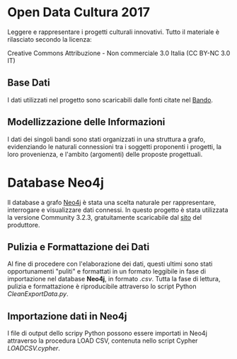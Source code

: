 # Open Data Cultura 2017
Leggere e rappresentare i progetti culturali innovativi.
Tutto il materiale è rilasciato secondo la licenza:

Creative Commons Attribuzione - Non commerciale 3.0 Italia (CC BY-NC 3.0 IT)

## Base Dati
I dati utilizzati nel progetto sono scaricabili dalle fonti citate nel [Bando](https://www.che-fare.com/che-fare-media/2017/05/Bando-Open-Data-per-la-Cultura.pdf).

## Modellizzazione delle Informazioni
I dati dei singoli bandi sono stati organizzati in una struttura a grafo, evidenziando le naturali connessioni tra i soggetti proponenti i progetti, la loro provenienza, e l'ambito (argomenti) delle proposte progettuali.

# Database Neo4j
Il database a grafo [Neo4j](www.neo4j.com) è stata una scelta naturale per rappresentare, interrogare e visualizzare dati connessi. In questo progetto è stata utilizzata la versione Community 3.2.3, gratuitamente scaricabile dal [sito](https://neo4j.com/download/community-edition/) del produttore.

## Pulizia e Formattazione dei Dati
Al fine di procedere con l'elaborazione dei dati, questi ultimi sono stati opportunamenti "puliti" e formattati in un formato leggibile in fase di importazione nel database **Neo4j**, in formato *.csv*. Tutta la fase di lettura, pulizia e formattazione è riproducibile attraverso lo script Python *CleanExportData.py*.

## Importazione dati in Neo4j
I file di output dello scripy Python possono essere importati in Neo4j attraverso la procedura LOAD CSV, contenuta nello script Cypher *LOADCSV.cypher*.
